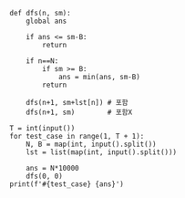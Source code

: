     def dfs(n, sm):
        global ans

        if ans <= sm-B:
            return
 
        if n==N:
            if sm >= B:
                ans = min(ans, sm-B)
            return
 
        dfs(n+1, sm+lst[n]) # 포함
        dfs(n+1, sm)        # 포함X

    T = int(input())
    for test_case in range(1, T + 1):
        N, B = map(int, input().split())
        lst = list(map(int, input().split()))

        ans = N*10000
        dfs(0, 0)
    print(f'#{test_case} {ans}')
